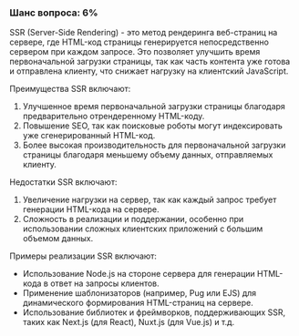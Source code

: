 ### Шанс вопроса: 6%

SSR (Server-Side Rendering) - это метод рендеринга веб-страниц на сервере, где HTML-код страницы генерируется непосредственно сервером при каждом запросе. Это позволяет улучшить время первоначальной загрузки страницы, так как часть контента уже готова и отправлена клиенту, что снижает нагрузку на клиентский JavaScript.

Преимущества SSR включают:
1. Улучшенное время первоначальной загрузки страницы благодаря предварительно отрендеренному HTML-коду.
2. Повышение SEO, так как поисковые роботы могут индексировать уже сгенерированный HTML-код.
3. Более высокая производительность для первоначальной загрузки страницы благодаря меньшему объему данных, отправляемых клиенту.

Недостатки SSR включают:
1. Увеличение нагрузки на сервер, так как каждый запрос требует генерации HTML-кода на сервере.
2. Сложность в реализации и поддержании, особенно при использовании сложных клиентских приложений с большим объемом данных.

Примеры реализации SSR включают:
- Использование Node.js на стороне сервера для генерации HTML-кода в ответ на запросы клиентов.
- Применение шаблонизаторов (например, Pug или EJS) для динамического формирования HTML-страниц на сервере.
- Использование библиотек и фреймворков, поддерживающих SSR, таких как Next.js (для React), Nuxt.js (для Vue.js) и т.д.